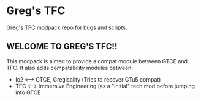 # Greg's TFC
Greg's TFC modpack repo for bugs and scripts.

## WELCOME TO GREG'S TFC!!
This modpack is aimed to provide a compat module between GTCE and TFC.
It also adds compatability modules between:
- Ic2 <--> GTCE, Gregicality (Tries to recover GTu5 compat)
- TFC <--> Immersive Engineering (as a "initial" tech mod before jumping into GTCE
